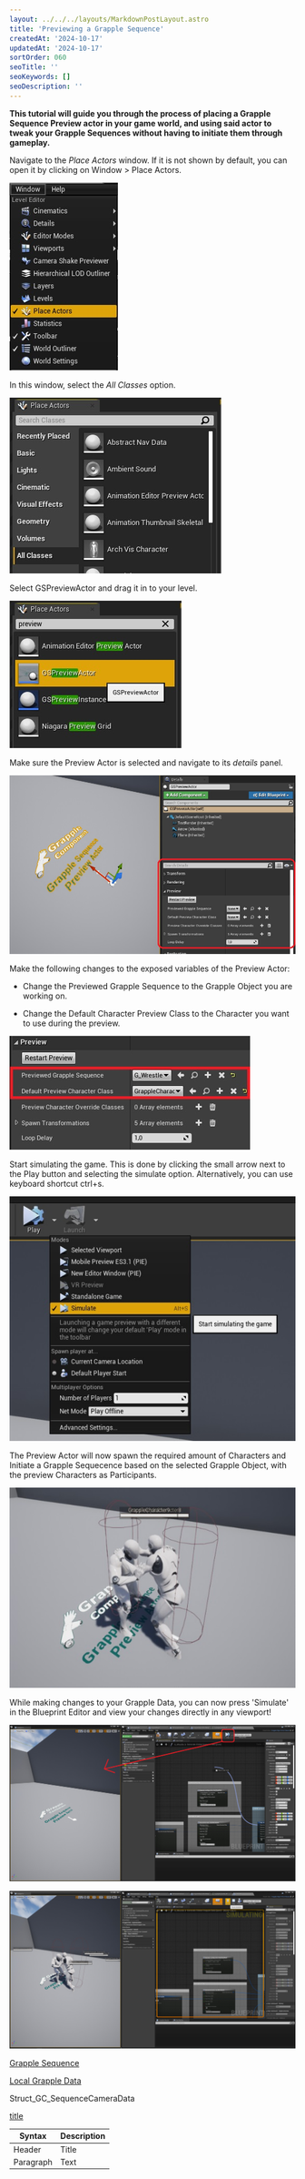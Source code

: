 ```yaml
---
layout: ../../../layouts/MarkdownPostLayout.astro
title: 'Previewing a Grapple Sequence'
createdAt: '2024-10-17'
updatedAt: '2024-10-17'
sortOrder: 060
seoTitle: ''
seoKeywords: []
seoDescription: ''
---
```


**This tutorial will guide you through the process of placing a Grapple Sequence Preview actor in your game world, and using said actor to tweak your Grapple Sequences without having to initiate them through gameplay.**

Navigate to the *Place Actors* window. If it is not shown by default, you can open it by clicking on Window > Place Actors.

![](../../../assets/grapple-component/place-actors.jpg)

In this window, select the *All Classes* option.

![](../../../assets/grapple-component/all-classes.jpg)

Select <span class="object">GSPreviewActor</span> and drag it in to your level.

![](../../../assets/grapple-component/gsprev.jpg)

Make sure the Preview Actor is selected and navigate to its *details* panel.

![](../../../assets/grapple-component/prev-det.jpg)

Make the following changes to the exposed variables of the Preview Actor:

* Change the <span class="variable">Previewed Grapple Sequence</span> to the Grapple Object you are working on.

* Change the <span class="variable">Default Character Preview Class</span> to the Character you want to use during the preview.

![](../../../assets/grapple-component/gsp-settings.jpg)

Start simulating the game. This is done by clicking the small arrow next to the Play button and selecting the simulate option. Alternatively, you can use keyboard shortcut ctrl+s.

![](../../../assets/grapple-component/simulate-game.jpg)

The Preview Actor will now spawn the required amount of Characters and Initiate a Grapple Sequecence based on the selected Grapple Object, with the preview Characters as Participants.

![](../../../assets/grapple-component/preview-gameplay.jpg)

While making changes to your Grapple Data, you can now press 'Simulate' in the Blueprint Editor and view your changes directly in any viewport!

![](../../../assets/grapple-component/prev01.jpg)

![](../../../assets/grapple-component/prev02.jpg)











[Grapple Sequence](/grapple-component/1-overview-of-the-grapple-component/basic-concepts)

[Local Grapple Data](/grapple-component/2-effects-of-the-grapple-component/010-grapple-data)

<span class="object">Struct_GC_SequenceCameraData</span>

[title](https://www.example.com)

| Syntax | Description |
| ----------- | ----------- |
| Header | Title |
| Paragraph | Text |